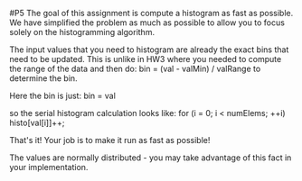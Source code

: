 #P5
The goal of this assignment is compute a histogram
   as fast as possible.  We have simplified the problem as much as
   possible to allow you to focus solely on the histogramming algorithm.

   The input values that you need to histogram are already the exact
   bins that need to be updated.  This is unlike in HW3 where you needed
   to compute the range of the data and then do:
   bin = (val - valMin) / valRange to determine the bin.

   Here the bin is just:
   bin = val

   so the serial histogram calculation looks like:
   for (i = 0; i < numElems; ++i)
     histo[val[i]]++;

   That's it!  Your job is to make it run as fast as possible!

   The values are normally distributed - you may take
   advantage of this fact in your implementation.
